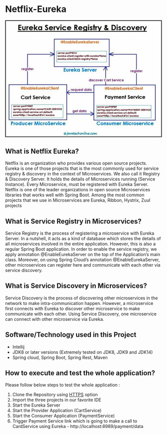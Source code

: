 # Netflix-Eureka

![Netflix-Eureka](Eureka.jpg)

## What is Netflix Eureka?
Netflix is an organization who provides various open source projects. Eureka is one of those projects that is the most commonly used for service registry & discovery in the context of Microservices. We also call it Registry & Discovery Server. It holds the details of Microservices running (Service Instance). Every Microservice, must be registered with Eureka Server. Netflix is one of the leader organizations in open source Microservices libraries that works well with Spring Boot. Among the most common projects that we use in Microservices are Eureka, Ribbon, Hystrix, Zuul projects

## What is Service Registry in Microservices?
Service Registry is the process of registering a microservice with Eureka Server. In a nutshell, it acts as a kind of database which stores the details of all microservices involved in the entire application. However, this is also a regular Spring Boot application. In order to enable the service registry, we apply annotation @EnableEurekaServer on the top of the Application’s main class. Moreover, on using Spring Cloud’s annotation @EnableEurekaServer, other microservices can register here and communicate with each other via service discovery.

## What is Service Discovery in Microservices?
Service Discovery is the process of discovering other microservices in the network to make intra-communication happen. However, a microservice first connects with Eureka to discover other microservice to make communicate with each other. Using Service Discovery, one microservice can connect with other microservice via Eureka.

## Software/Technology used in this Project
- Intellij
- JDK8 or later versions (Extremely tested on JDK8, JDK9 and JDK14)
- Spring cloud, Spring Boot, Spring Rest, Maven

## How to execute and test the whole application?
Please follow below steps to test the whole application :
1. Clone the Repository using [HTTPS](https://github.com/Tsvetoslav88/Netflix-Eureka.git) option
2. Import the three projects in our favorite IDE
3. Start the Eureka Server
4. Start the Provider Application (CartService)
5. Start the Consumer Application (PaymentService)
6. Trigger Payment Service link which is going to make a call to CardService using Eureka - http://localhost:8989/payment/data
